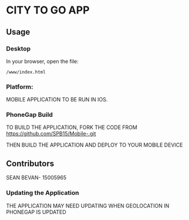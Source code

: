 # CITY TO GO APP

## Usage

### Desktop

In your browser, open the file:

    /www/index.html
### Platform:
MOBILE APPLICATION TO BE RUN IN IOS.

### PhoneGap Build
TO BUILD THE APPLICATION, FORK THE CODE FROM https://github.com/SPB15/Mobile-.git

THEN BUILD THE APPLICATION AND DEPLOY TO YOUR MOBILE DEVICE

## Contributors
SEAN BEVAN- 15005965
### Updating the Application

THE APPLICATION MAY NEED UPDATING WHEN GEOLOCATION IN PHONEGAP IS UPDATED

